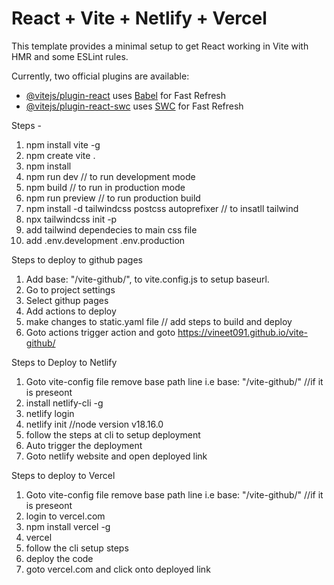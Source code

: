 # React + Vite + Netlify + Vercel

This template provides a minimal setup to get React working in Vite with HMR and some ESLint rules.

Currently, two official plugins are available:

- [@vitejs/plugin-react](https://github.com/vitejs/vite-plugin-react/blob/main/packages/plugin-react/README.md) uses [Babel](https://babeljs.io/) for Fast Refresh
- [@vitejs/plugin-react-swc](https://github.com/vitejs/vite-plugin-react-swc) uses [SWC](https://swc.rs/) for Fast Refresh


Steps -
1) npm install vite -g
2) npm create vite .
3) npm install
4) npm run dev // to run development mode
5) npm build // to run in production mode
6) npm run preview // to run production build
7) npm install -d tailwindcss postcss autoprefixer // to insatll tailwind
8) npx tailwindcss init -p
9) add tailwind dependecies to main css file
10) add .env.development .env.production


Steps to deploy to github pages 
1) Add  base: "/vite-github/", to vite.config.js to setup baseurl.
2) Go to project settings
3) Select githup pages
4) Add actions to deploy
5) make changes to static.yaml file // add steps to build and deploy
6) Goto actions trigger action and goto https://vineet091.github.io/vite-github/

Steps to Deploy to Netlify
1) Goto vite-config file remove base path line i.e base: "/vite-github/" //if it is preseont
2) install netlify-cli -g
3) netlify login
4) netlify init  //node version v18.16.0
5) follow the steps at cli to setup deployment
6) Auto trigger the deployment
7) Goto netlify website and open deployed link

Steps to deploy to Vercel
1) Goto vite-config file remove base path line i.e base: "/vite-github/" //if it is preseont
2) login to vercel.com
3) npm install vercel -g
4) vercel
5) follow the cli setup steps
6) deploy the code
7) goto vercel.com and click onto deployed link

